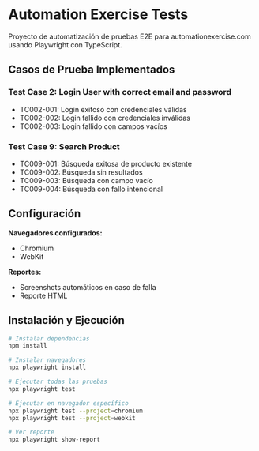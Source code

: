 # Automation Exercise Tests

Proyecto de automatización de pruebas E2E para automationexercise.com usando Playwright con TypeScript.

## Casos de Prueba Implementados

### Test Case 2: Login User with correct email and password
- TC002-001: Login exitoso con credenciales válidas
- TC002-002: Login fallido con credenciales inválidas  
- TC002-003: Login fallido con campos vacíos

### Test Case 9: Search Product
- TC009-001: Búsqueda exitosa de producto existente
- TC009-002: Búsqueda sin resultados
- TC009-003: Búsqueda con campo vacío
- TC009-004: Búsqueda con fallo intencional

## Configuración

**Navegadores configurados:**
- Chromium
- WebKit

**Reportes:**
- Screenshots automáticos en caso de falla
- Reporte HTML

## Instalación y Ejecución

```bash
# Instalar dependencias
npm install

# Instalar navegadores
npx playwright install

# Ejecutar todas las pruebas
npx playwright test

# Ejecutar en navegador específico
npx playwright test --project=chromium
npx playwright test --project=webkit

# Ver reporte
npx playwright show-report
